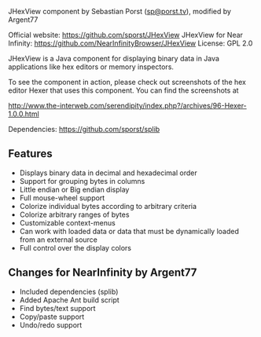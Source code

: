 JHexView component by Sebastian Porst (sp@porst.tv), modified by Argent77

Official website: https://github.com/sporst/JHexView
JHexView for Near Infinity: https://github.com/NearInfinityBrowser/JHexView
License: GPL 2.0

JHexView is a Java component for displaying binary data in Java applications
like hex editors or memory inspectors.

To see the component in action, please check out screenshots of the hex editor
Hexer that uses this component. You can find the screenshots at

http://www.the-interweb.com/serendipity/index.php?/archives/96-Hexer-1.0.0.html

Dependencies: https://github.com/sporst/splib

Features
--------
- Displays binary data in decimal and hexadecimal order
- Support for grouping bytes in columns
- Little endian or Big endian display
- Full mouse-wheel support
- Colorize individual bytes according to arbitrary criteria
- Colorize arbitrary ranges of bytes
- Customizable context-menus
- Can work with loaded data or data that must be dynamically loaded from an
  external source
- Full control over the display colors

Changes for NearInfinity by Argent77
------------------------------------
- Included dependencies (splib)
- Added Apache Ant build script
- Find bytes/text support
- Copy/paste support
- Undo/redo support
